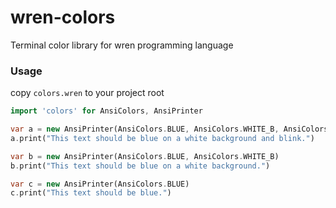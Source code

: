 # wren-colors
Terminal color library for wren programming language

### Usage

copy `colors.wren` to your project root

```dart
import 'colors' for AnsiColors, AnsiPrinter

var a = new AnsiPrinter(AnsiColors.BLUE, AnsiColors.WHITE_B, AnsiColors.BLINK)
a.print("This text should be blue on a white background and blink.")

var b = new AnsiPrinter(AnsiColors.BLUE, AnsiColors.WHITE_B)
b.print("This text should be blue on a white background.")

var c = new AnsiPrinter(AnsiColors.BLUE)
c.print("This text should be blue.")
```
